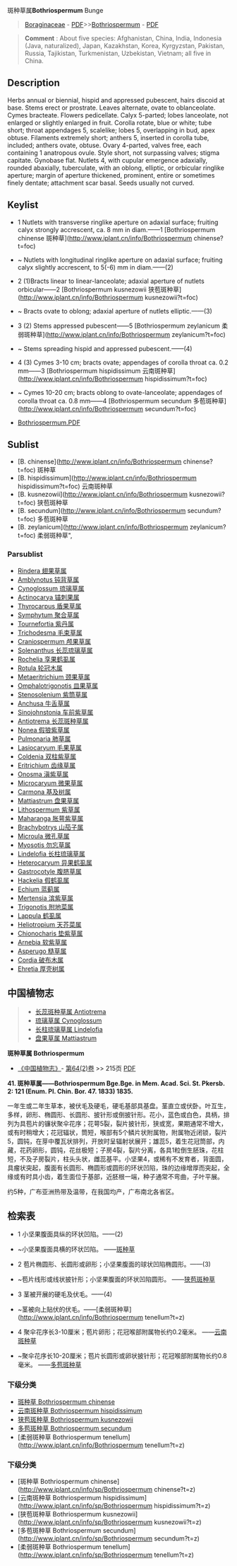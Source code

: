 斑种草属**Bothriospermum** Bunge

> [Boraginaceae](http://www.iplant.cn/info/Boraginaceae?t=foc) - [PDF](http://www.iplant.cn/foc/pdf/Boraginaceae.pdf)>>[Bothriospermum](http://www.iplant.cn/info/Bothriospermum?t=foc) - [PDF](http://www.iplant.cn/foc/pdf/Bothriospermum.pdf)


> **Comment** : 
> About five species: Afghanistan, China, India, Indonesia (Java, naturalized), Japan, Kazakhstan, Korea, Kyrgyzstan, Pakistan, Russia, Tajikistan, Turkmenistan, Uzbekistan, Vietnam; all five in China.

## Description

Herbs annual or biennial, hispid and appressed pubescent, hairs discoid at base. Stems erect or prostrate. Leaves alternate, ovate to oblanceolate. Cymes bracteate. Flowers pedicellate. Calyx 5-parted; lobes lanceolate, not enlarged or slightly enlarged in fruit. Corolla rotate, blue or white; tube short; throat appendages 5, scalelike; lobes 5, overlapping in bud, apex obtuse. Filaments extremely short; anthers 5, inserted in corolla tube, included; anthers ovate, obtuse. Ovary 4-parted, valves free, each containing 1 anatropous ovule. Style short, not surpassing valves; stigma capitate. Gynobase flat. Nutlets 4, with cupular emergence adaxially, rounded abaxially, tuberculate, with an oblong, elliptic, or orbicular ringlike aperture; margin of aperture thickened, prominent, entire or sometimes finely dentate; attachment scar basal. Seeds usually not curved.


## Keylist

* 1 Nutlets with transverse ringlike aperture on adaxial surface; fruiting calyx strongly accrescent, ca. 8 mm in diam.——1 [Bothriospermum chinense 斑种草](http://www.iplant.cn/info/Bothriospermum chinense?t=foc)
* ~ Nutlets with longitudinal ringlike aperture on adaxial surface; fruiting calyx slightly accrescent, to 5(-6) mm in diam.——(2)

* 2 (1)Bracts linear to linear-lanceolate; adaxial aperture of nutlets orbicular——2 [Bothriospermum kusnezowii 狭苞斑种草](http://www.iplant.cn/info/Bothriospermum kusnezowii?t=foc)
* ~ Bracts ovate to oblong; adaxial aperture of nutlets elliptic.——(3)

* 3 (2) Stems appressed pubescent——5 [Bothriospermum zeylanicum 柔弱斑种草](http://www.iplant.cn/info/Bothriospermum zeylanicum?t=foc)
* ~ Stems spreading hispid and appressed pubescent.——(4)

* 4 (3) Cymes 3-10 cm; bracts ovate; appendages of corolla throat ca. 0.2 mm——3 [Bothriospermum hispidissimum 云南斑种草](http://www.iplant.cn/info/Bothriospermum hispidissimum?t=foc)
* ~ Cymes 10-20 cm; bracts oblong to ovate-lanceolate; appendages of corolla throat ca. 0.8 mm——4 [Bothriospermum secundum 多苞斑种草](http://www.iplant.cn/info/Bothriospermum secundum?t=foc)


* [Bothriospermum.PDF](http://www.iplant.cn/foc/pdf/Bothriospermum.pdf)
## Sublist
* [B.  chinense](http://www.iplant.cn/info/Bothriospermum chinense?t=foc)
 斑种草
* [B.  hispidissimum](http://www.iplant.cn/info/Bothriospermum hispidissimum?t=foc)
 云南斑种草
* [B.  kusnezowii](http://www.iplant.cn/info/Bothriospermum kusnezowii?t=foc)
 狭苞斑种草
* [B.  secundum](http://www.iplant.cn/info/Bothriospermum secundum?t=foc)
 多苞斑种草
* [B.  zeylanicum](http://www.iplant.cn/info/Bothriospermum zeylanicum?t=foc) 柔弱斑种草",

### Parsublist

* [Rindera  翅果草属](http://www.iplant.cn/info/Rindera?t=foc)
* [Amblynotus  钝背草属](http://www.iplant.cn/info/Amblynotus?t=foc)
* [Cynoglossum  琉璃草属](http://www.iplant.cn/info/Cynoglossum?t=foc)
* [Actinocarya  锚刺果属](Actinocarya-锚刺果属.md)
* [Thyrocarpus  盾果草属](http://www.iplant.cn/info/Thyrocarpus?t=foc)
* [Symphytum  聚合草属](http://www.iplant.cn/info/Symphytum?t=foc)
* [Tournefortia  紫丹属](http://www.iplant.cn/info/Tournefortia?t=foc)
* [Trichodesma  毛束草属](http://www.iplant.cn/info/Trichodesma?t=foc)
* [Craniospermum  颅果草属](http://www.iplant.cn/info/Craniospermum?t=foc)
* [Solenanthus  长蕊琉璃草属](http://www.iplant.cn/info/Solenanthus?t=foc)
* [Rochelia  孪果鹤虱属](http://www.iplant.cn/info/Rochelia?t=foc)
* [Rotula  轮冠木属](http://www.iplant.cn/info/Rotula?t=foc)
* [Metaeritrichium  颈果草属](http://www.iplant.cn/info/Metaeritrichium?t=foc)
* [Omphalotrigonotis  皿果草属](http://www.iplant.cn/info/Omphalotrigonotis?t=foc)
* [Stenosolenium  紫筒草属](http://www.iplant.cn/info/Stenosolenium?t=foc)
* [Anchusa  牛舌草属](http://www.iplant.cn/info/Anchusa?t=foc)
* [Sinojohnstonia  车前紫草属](http://www.iplant.cn/info/Sinojohnstonia?t=foc)
* [Antiotrema  长蕊斑种草属](http://www.iplant.cn/info/Antiotrema?t=foc)
* [Nonea  假狼紫草属](http://www.iplant.cn/info/Nonea?t=foc)
* [Pulmonaria  肺草属](http://www.iplant.cn/info/Pulmonaria?t=foc)
* [Lasiocaryum  毛果草属](http://www.iplant.cn/info/Lasiocaryum?t=foc)
* [Coldenia  双柱紫草属](http://www.iplant.cn/info/Coldenia?t=foc)
* [Eritrichium  齿缘草属](http://www.iplant.cn/info/Eritrichium?t=foc)
* [Onosma  滇紫草属](http://www.iplant.cn/info/Onosma?t=foc)
* [Microcaryum  微果草属](http://www.iplant.cn/info/Microcaryum?t=foc)
* [Carmona  基及树属](http://www.iplant.cn/info/Carmona?t=foc)
* [Mattiastrum  盘果草属](http://www.iplant.cn/info/Mattiastrum?t=foc)
* [Lithospermum  紫草属](http://www.iplant.cn/info/Lithospermum?t=foc)
* [Maharanga  胀萼紫草属](http://www.iplant.cn/info/Maharanga?t=foc)
* [Brachybotrys  山茄子属](http://www.iplant.cn/info/Brachybotrys?t=foc)
* [Microula  微孔草属](http://www.iplant.cn/info/Microula?t=foc)
* [Myosotis  勿忘草属](http://www.iplant.cn/info/Myosotis?t=foc)
* [Lindelofia  长柱琉璃草属](http://www.iplant.cn/info/Lindelofia?t=foc)
* [Heterocaryum  异果鹤虱属](http://www.iplant.cn/info/Heterocaryum?t=foc)
* [Gastrocotyle  腹脐草属](http://www.iplant.cn/info/Gastrocotyle?t=foc)
* [Hackelia  假鹤虱属](http://www.iplant.cn/info/Hackelia?t=foc)
* [Echium  蓝蓟属](http://www.iplant.cn/info/Echium?t=foc)
* [Mertensia  滨紫草属](http://www.iplant.cn/info/Mertensia?t=foc)
* [Trigonotis  附地菜属](http://www.iplant.cn/info/Trigonotis?t=foc)
* [Lappula  鹤虱属](http://www.iplant.cn/info/Lappula?t=foc)
* [Heliotropium  天芥菜属](http://www.iplant.cn/info/Heliotropium?t=foc)
* [Chionocharis  垫紫草属](http://www.iplant.cn/info/Chionocharis?t=foc)
* [Arnebia  软紫草属](http://www.iplant.cn/info/Arnebia?t=foc)
* [Asperugo  糙草属](http://www.iplant.cn/info/Asperugo?t=foc)
* [Cordia  破布木属](http://www.iplant.cn/info/Cordia?t=foc)
* [Ehretia  厚壳树属](http://www.iplant.cn/info/Ehretia?t=foc)


## 中国植物志

> * [长蕊斑种草属  Antiotrema](Antiotrema-长蕊斑种草属.md)
> * [琉璃草属  Cynoglossum](http://www.iplant.cn/info/Cynoglossum?t=z)
> * [长柱琉璃草属  Lindelofia](http://www.iplant.cn/info/Lindelofia?t=z)
> * [盘果草属  Mattiastrum](http://www.iplant.cn/info/Mattiastrum?t=z)


**斑种草属 Bothriospermum**

* [《中国植物志》](http://www.iplant.cn/frps)- [第64(2)卷](http://www.iplant.cn/frps/vol/64(2)) >> 215页 [PDF](http://www.iplant.cn/frps/pdf/64(2)/215y.pdf)


**41. 斑种草属——Bothriospermum Bge.Bge. in Mem. Acad. Sci. St. Pkersb. 2: 121 (Enum. Pl. Chin. Bor. 47. 1833) 1835.**

一年生或二年生草本，被伏毛及硬毛，硬毛基部具基盘。茎直立或伏卧。叶互生，多样，卵形、椭圆形、长圆形、披针形或倒披针形。花小，蓝色或白色，具柄，排列为具苞片的镰状聚伞花序；花萼5裂，裂片披针形，狭或宽，果期通常不增大，或有时稍增大；花冠辐状，筒短，喉部有5个鳞片状附属物，附属物近闭锁，裂片5，圆钝，在芽中覆瓦状排列，开放时呈辐射状展开；雄蕊5，着生花冠筒部，内藏，花药卵形，圆钝，花丝极短；子房4裂，裂片分离，各具1粒倒生胚珠，花柱短，不及子房裂片，柱头头状，雌蕊基平。小坚果4，或稀有不发育者，背面圆，具瘤状突起，腹面有长圆形、椭圆形或圆形的环状凹陷，珠的边缘增厚而突起，全缘或有时具小齿，着生面位于基部，近胚根一端，种子通常不弯曲，子叶平展。

约5种，广布亚洲热带及温带，在我国均产，广布南北各省区。

## 检索表

* 1 小坚果腹面具纵的环状凹陷。——(2)
* ~小坚果腹面具横的环状凹陷。 ——[斑种草](Bothriospermum-chinense-斑种草.md)


* 2 苞片椭圆形、长圆形或卵形；小坚果腹面的球状凹陷椭圆形。——(3)
* ~苞片线形或线状披针形；小坚果腹面的环状凹陷圆形。 ——[狭苞斑种草](Bothriospermum-kusnezowii-狭苞斑种草.md)


* 3 茎被开展的硬毛及伏毛。——(4)
* ~茎被向上贴伏的伏毛。——[柔弱斑种草](http://www.iplant.cn/info/Bothriospermum tenellum?t=z)


* 4 聚伞花序长3-10厘米；苞片卵形；花冠喉部附属物长约0.2毫米。 ——[云南斑种草](Bothriospermum-hispidissimum-云南斑种草.md)

* ~聚伞花序长10-20厘米；苞片长圆形或卵状披针形；花冠喉部附属物长约0.8毫米。 ——[多苞斑种草](Bothriospermum-secundum-多苞斑种草.md)

### 下级分类
* [斑种草  Bothriospermum chinense](Bothriospermum-chinense-斑种草.md)
* [云南斑种草  Bothriospermum hispidissimum](Bothriospermum-hispidissimum-云南斑种草.md)
* [狭苞斑种草  Bothriospermum kusnezowii](Bothriospermum-kusnezowii-狭苞斑种草.md)
* [多苞斑种草  Bothriospermum secundum](Bothriospermum-secundum-多苞斑种草.md)
* [柔弱斑种草  Bothriospermum tenellum](http://www.iplant.cn/info/Bothriospermum tenellum?t=z)

### 下级分类
* [斑种草  Bothriospermum chinense](http://www.iplant.cn/info/sp/Bothriospermum chinense?t=z)
* [云南斑种草  Bothriospermum hispidissimum](http://www.iplant.cn/info/sp/Bothriospermum hispidissimum?t=z)
* [狭苞斑种草  Bothriospermum kusnezowii](http://www.iplant.cn/info/sp/Bothriospermum kusnezowii?t=z)
* [多苞斑种草  Bothriospermum secundum](http://www.iplant.cn/info/sp/Bothriospermum secundum?t=z)
* [柔弱斑种草  Bothriospermum tenellum](http://www.iplant.cn/info/sp/Bothriospermum tenellum?t=z)
